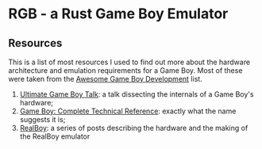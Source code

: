 # RGB - a Rust Game Boy Emulator

## Resources

This is a list of most resources I used to find out more about the hardware
architecture and emulation requirements for a Game Boy. Most of these were
taken from the [Awesome Game Boy Development] list.

1. [Ultimate Game Boy Talk](https://www.youtube.com/watch?v=HyzD8pNlpwI): a talk dissecting the internals of a Game Boy's
   hardware;
2. [Game Boy: Complete Technical Reference](https://gekkio.fi/files/gb-docs/gbctr.pdf): exactly what the name suggests it is;
3. [RealBoy](https://realboyemulator.wordpress.com/): a series of posts
   describing the hardware and the making of the RealBoy emulator

[Awesome Game Boy Development]: https://gbdev.github.io/list.html#emulator-development
